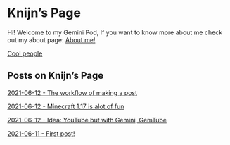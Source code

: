 <h1 id="knijns-page">Knijn’s Page</h1>
<p>Hi! Welcome to my Gemini Pod, If you want to know more about me check out my about page: <a href="about.gmi">About me!</a></p>
<p><a href="cool-people.gmi">Cool people</a></p>
<h2 id="posts-on-knijns-page">Posts on Knijn’s Page</h2>
<p><a href="posts/2021-06-12">2021-06-12 - The workflow of making a post</a></p>
<p><a href="posts/2021-06-12-2">2021-06-12 - Minecraft 1.17 is alot of fun</a></p>
<p><a href="posts/2021-06-12-3">2021-06-12 - Idea: YouTube but with Gemini, GemTube</a></p>
<p><a href="posts/2021-06-11">2021-06-11 - First post!</a></p>
